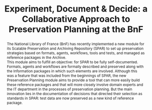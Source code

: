 ---
abstract: 'The National Library of France (BnF) has recently implemented a new module
  for its Scalable Preservation and Archiving Repository (SPAR) to set up preservation
  strategies based on formats, agents, workflows, tools and tests, and managed as
  reference packages in the Archive.


  This module aims to fulfill an objective: for SPAR to be fully self-documented.
  Formats, agents and workflows are formally described and preserved along with the
  Information packages in which such elements are involved. Although this was a feature
  that was included from the beginnings of SPAR, the new Preservation Planning module
  aims to provide a tool that can more easily build these reference packages and that
  will more closely involve domain experts and the IT department in the processes
  of preservation planning. But the main innovation lies in the documentation of decisions
  that directed their selection as standards in SPAR: test data are now preserved
  as a new kind of reference package.'
creators:
- Bertrand Caron
- Thomas Ledoux
- Stéphane Reecht
- Jean-Philippe Tramoni
date: null
document_url: https://services.phaidra.univie.ac.at/api/object/o:429538/download
grand_parent: iPRES
institutions: []
keywords:
- preservation planning
- decision documentation
- community involvement
landing_page_url: https://phaidra.univie.ac.at/o:429538
language: eng
layout: publication
license: CC BY 4.0 International
notes_url: null
parent: iPRES 2015
publication_type: paper
size: 995512
slides_url: null
source_name: iPRES
stream_url: null
title: 'Experiment, Document & Decide: a Collaborative Approach to Preservation Planning
  at the BnF'
year: 2015
---